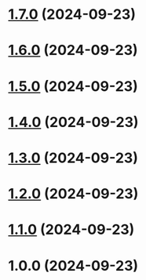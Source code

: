 # [1.7.0](https://github.com/amir-ben-shimol/cnb/compare/v1.6.0...v1.7.0) (2024-09-23)

# [1.6.0](https://github.com/amir-ben-shimol/cnb/compare/v1.5.0...v1.6.0) (2024-09-23)

# [1.5.0](https://github.com/amir-ben-shimol/cnb/compare/v1.4.0...v1.5.0) (2024-09-23)

# [1.4.0](https://github.com/amir-ben-shimol/cnb/compare/v1.3.0...v1.4.0) (2024-09-23)

# [1.3.0](https://github.com/amir-ben-shimol/cnb/compare/v1.2.0...v1.3.0) (2024-09-23)

# [1.2.0](https://github.com/amir-ben-shimol/cnb/compare/v1.1.0...v1.2.0) (2024-09-23)

# [1.1.0](https://github.com/amir-ben-shimol/cnb/compare/v1.0.0...v1.1.0) (2024-09-23)

# 1.0.0 (2024-09-23)
